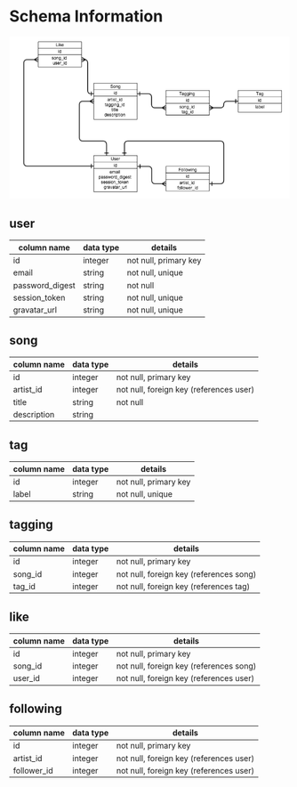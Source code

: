 # Schema Information

![database-diagram](./images/arpeggio.png)

## user
column name     | data type | details
----------------|-----------|-----------------------
id              | integer   | not null, primary key
email           | string    | not null, unique
password_digest | string    | not null
session_token   | string    | not null, unique
gravatar_url    | string    | not null, unique

## song
column name | data type | details
------------|-----------|-----------------------
id          | integer   | not null, primary key
artist_id   | integer   | not null, foreign key (references user)
title       | string    | not null
description | string    |

## tag
column name | data type | details
------------|-----------|-----------------------
id          | integer   | not null, primary key
label       | string    | not null, unique

## tagging
column name | data type | details
------------|-----------|-----------------------
id          | integer   | not null, primary key
song_id     | integer   | not null, foreign key (references song)
tag_id      | integer   | not null, foreign key (references tag)

## like
column name | data type | details
------------|-----------|-----------------------
id          | integer   | not null, primary key
song_id     | integer   | not null, foreign key (references song)
user_id   | integer   | not null, foreign key (references user)

## following
column name | data type | details
------------|-----------|-----------------------
id          | integer   | not null, primary key
artist_id   | integer   | not null, foreign key (references user)
follower_id | integer   | not null, foreign key (references user)

